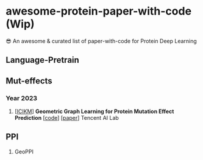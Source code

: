 # awesome-protein-paper-with-code (Wip)
😎 An awesome &amp; curated list of paper-with-code for Protein Deep Learning


## Language-Pretrain

## Mut-effects
### Year 2023
1. [[ICIKM](https://dl.acm.org/doi/10.1145/3583780.3614893)] **Geometric Graph Learning for Protein Mutation Effect Prediction** [[code]()] [[paper](https://dl.acm.org/doi/pdf/10.1145/3583780.3614893)] Tencent AI Lab

## PPI
1. GeoPPI
